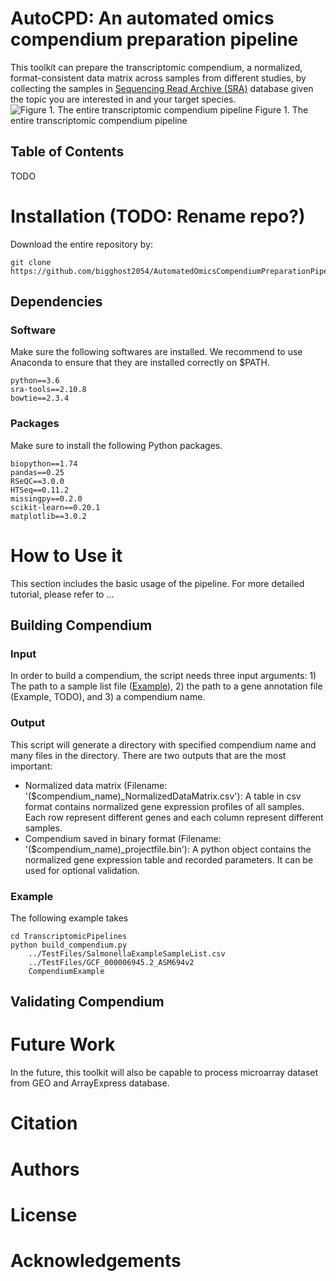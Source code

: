 # AutoCPD: An automated omics compendium preparation pipeline
This toolkit can prepare the transcriptomic compendium, a normalized, format-consistent data matrix across samples from different studies, by collecting the samples in <a href="https://www.ncbi.nlm.nih.gov/sra">Sequencing Read Archive (SRA)</a> database given the topic you are interested in and your target species.
![Figure 1. The entire transcriptomic compendium pipeline](https://github.com/bigghost2054/AutomatedOmicsCompendiumPreparationPipeline/blob/Pipeline_20200307/images/Figure1.png)
Figure 1. The entire transcriptomic compendium pipeline

## Table of Contents
TODO

# Installation (TODO: Rename repo?)
Download the entire repository by:
```
git clone https://github.com/bigghost2054/AutomatedOmicsCompendiumPreparationPipeline
```

## Dependencies

### Software
Make sure the following softwares are installed. We recommend to use Anaconda to ensure that they are installed correctly on $PATH.
```
python==3.6
sra-tools==2.10.8
bowtie==2.3.4
```
### Packages
Make sure to install the following Python packages.
```
biopython==1.74
pandas==0.25
RSeQC==3.0.0
HTSeq==0.11.2
missingpy==0.2.0
scikit-learn==0.20.1
matplotlib==3.0.2
```

# How to Use it
This section includes the basic usage of the pipeline. For more detailed tutorial, please refer to ...

## Building Compendium

### Input
In order to build a compendium, the script needs three input arguments: 1) The path to a sample list file (<a href="https://github.com/bigghost2054/AutomatedOmicsCompendiumPreparationPipeline/blob/Pipeline_20200307/TestFiles/SalmonellaExampleSampleList.csv">Example</a>), 2) the path to a gene annotation file (Example, TODO), and 3) a compendium name.

### Output
This script will generate a directory with specified compendium name and many files in the directory. There are two outputs that are the most important:
<ul>
    <li>Normalized data matrix (Filename: '($compendium_name)_NormalizedDataMatrix.csv'): A table in csv format contains normalized gene expression profiles of all samples. Each row represent different genes and each column represent different samples.</li>
    <li>Compendium saved in binary format (Filename: '($compendium_name)_projectfile.bin'): A python object contains the normalized gene expression table and recorded parameters. It can be used for optional validation.</li>
</ul>

### Example
The following example takes 
```
cd TranscriptomicPipelines
python build_compendium.py
    ../TestFiles/SalmonellaExampleSampleList.csv
    ../TestFiles/GCF_000006945.2_ASM694v2
    CompendiumExample
```

## Validating Compendium

# Future Work
In the future, this toolkit will also be capable to process microarray dataset from GEO and ArrayExpress database.

# Citation

# Authors

# License

# Acknowledgements
